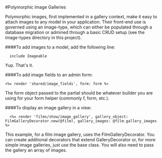 #Polymorphic Image Galleries

Polymorphic images, first implemented in a gallery context, make it easy to attach images to any model in your application. Their front-end use is governed using an image-type, which can either be populated through a database migration or admined through a basic CRUD setup (see the image-types directory in this project).


####To add images to a model, add the following line:

```
  include Imageable
```
Yup. That's it.


####To add image fields to an admin form:

```
<%= render 'shared/image_fields', form: form %>
```
The form object passed to the partial should be whatever builder you are using for your form helper (commonly f, form, etc.).


####To display an image gallery in a view:

```
  <%= render 'films/show/image_gallery', gallery_object: FilmGalleryDecorator.new(@film), gallery_images: @film.gallery_images %>
```
This example, for a film image gallery, uses the FilmGalleryDecorator. You can create additional decorators that extend GalleryDecorator or, for more simple image galleries, just use the base class. You will also need to pass the gallery an array of images.